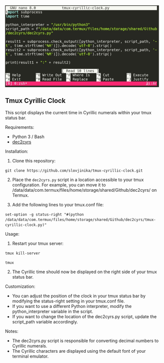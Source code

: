 ![demo](temp.jpg)
## Tmux Cyrillic Clock

This script displays the current time in Cyrillic numerals within your tmux status bar.

Requirements:

* Python 3 / Bash
* [dec2cyrs](https://github.com/slovjinika/dec2cyrs)

Installation:

1. Clone this repository:

`git clone https://github.com/slovjinika/tmux-cyrillic-clock.git`

2. Place the `dec2cyrs.py` script in a location accessible to your tmux configuration. For example, you can move it to /data/data/com.termux/files/home/storage/shared/Github/dec2cyrs/ on Termux.

3. Add the following lines to your tmux.conf file:

`set-option -g status-right "#(python /data/data/com.termux/files/home/storage/shared/Github/dec2cyrs/tmux-cyrillic-clock.py)"`

Usage:

1. Restart your tmux server:

`tmux kill-server`

`tmux`

2. The Cyrillic time should now be displayed on the right side of your tmux status bar.

Customization:

* You can adjust the position of the clock in your tmux status bar by modifying the status-right setting in your tmux.conf file.
* If you want to use a different Python interpreter, modify the python_interpreter variable in the script.
* If you want to change the location of the dec2cyrs.py script, update the script_path variable accordingly.

Notes:

* The dec2cyrs.py script is responsible for converting decimal numbers to Cyrillic numerals.
* The Cyrillic characters are displayed using the default font of your terminal emulator.
